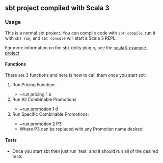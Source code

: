 ## sbt project compiled with Scala 3

### Usage

This is a normal sbt project. You can compile code with `sbt compile`, run it with `sbt run`, and `sbt console` will start a Scala 3 REPL.

For more information on the sbt-dotty plugin, see the
[scala3-example-project](https://github.com/scala/scala3-example-project/blob/main/README.md).

#### Functions
There are 3 functions and here is how to call them once you start sbt:
<ol>
    <li>Run Pricing Function:</li>
        <ul><li>~run pricing 1 d</li></ul>
    <li>Run All Combinable Promotions:</li>
        <ul><li>~run promotion 1 d</li></ul>
    <li>Run Specific Combinable Promotions:</li>
        <ul>
            <li>~run promotion 2 P3</li>
            <li>Where P3 can be replaced with any Promotion name desired</li> 
        </ul>
</ol>

#### Tests

<ul>
    <li>Once you start sbt then just run `test` and it should run all of the desired tests</li>
</ul>

   
